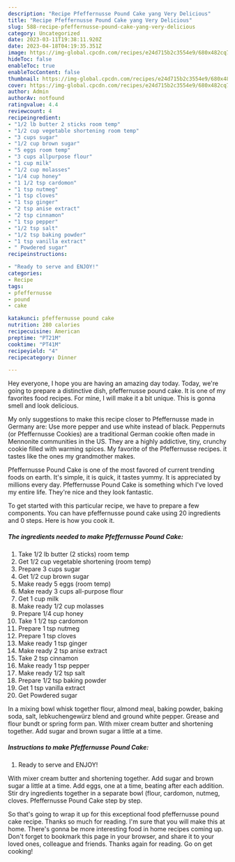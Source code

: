 ```yaml
---
description: "Recipe Pfeffernusse Pound Cake yang Very Delicious"
title: "Recipe Pfeffernusse Pound Cake yang Very Delicious"
slug: 588-recipe-pfeffernusse-pound-cake-yang-very-delicious
category: Uncategorized
date: 2023-03-11T19:38:11.920Z
date: 2023-04-18T04:19:35.351Z
image: https://img-global.cpcdn.com/recipes/e24d715b2c3554e9/680x482cq70/pfeffernusse-pound-cake-recipe-main-photo.jpg
hideToc: false
enableToc: true
enableTocContent: false
thumbnail: https://img-global.cpcdn.com/recipes/e24d715b2c3554e9/680x482cq70/pfeffernusse-pound-cake-recipe-main-photo.jpg
cover: https://img-global.cpcdn.com/recipes/e24d715b2c3554e9/680x482cq70/pfeffernusse-pound-cake-recipe-main-photo.jpg
author: Admin
authorAv: notfound
ratingvalue: 4.4
reviewcount: 4
recipeingredient:
- "1/2 lb butter 2 sticks room temp"
- "1/2 cup vegetable shortening room temp"
- "3 cups sugar"
- "1/2 cup brown sugar"
- "5 eggs room temp"
- "3 cups allpurpose flour"
- "1 cup milk"
- "1/2 cup molasses"
- "1/4 cup honey"
- "1 1/2 tsp cardomon"
- "1 tsp nutmeg"
- "1 tsp cloves"
- "1 tsp ginger"
- "2 tsp anise extract"
- "2 tsp cinnamon"
- "1 tsp pepper"
- "1/2 tsp salt"
- "1/2 tsp baking powder"
- "1 tsp vanilla extract"
- " Powdered sugar"
recipeinstructions:

- "Ready to serve and ENJOY!"
categories:
- Recipe
tags:
- pfeffernusse
- pound
- cake

katakunci: pfeffernusse pound cake 
nutrition: 280 calories
recipecuisine: American
preptime: "PT21M"
cooktime: "PT41M"
recipeyield: "4"
recipecategory: Dinner

---
```



Hey everyone, I hope you are having an amazing day today. Today, we're going to prepare a distinctive dish, pfeffernusse pound cake. It is one of my favorites food recipes. For mine, I will make it a bit unique. This is gonna smell and look delicious.

My only suggestions to make this recipe closer to Pfeffernusse made in Germany are: Use more pepper and use white instead of black. Peppernuts (or Pfeffernusse Cookies) are a traditional German cookie often made in Mennonite communities in the US. They are a highly addictive, tiny, crunchy cookie filled with warming spices. My favorite of the Pfeffernusse recipes. it tastes like the ones my grandmother makes.

Pfeffernusse Pound Cake is one of the most favored of current trending foods on earth. It's simple, it is quick, it tastes yummy. It is appreciated by millions every day. Pfeffernusse Pound Cake is something which I've loved my entire life. They're nice and they look fantastic.


To get started with this particular recipe, we have to prepare a few components. You can have pfeffernusse pound cake using 20 ingredients and 0 steps. Here is how you cook it.

<!--inarticleads1-->

##### The ingredients needed to make Pfeffernusse Pound Cake:

1. Take 1/2 lb butter (2 sticks) room temp
1. Get 1/2 cup vegetable shortening (room temp)
1. Prepare 3 cups sugar
1. Get 1/2 cup brown sugar
1. Make ready 5 eggs (room temp)
1. Make ready 3 cups all-purpose flour
1. Get 1 cup milk
1. Make ready 1/2 cup molasses
1. Prepare 1/4 cup honey
1. Take 1 1/2 tsp cardomon
1. Prepare 1 tsp nutmeg
1. Prepare 1 tsp cloves
1. Make ready 1 tsp ginger
1. Make ready 2 tsp anise extract
1. Take 2 tsp cinnamon
1. Make ready 1 tsp pepper
1. Make ready 1/2 tsp salt
1. Prepare 1/2 tsp baking powder
1. Get 1 tsp vanilla extract
1. Get  Powdered sugar


In a mixing bowl whisk together flour, almond meal, baking powder, baking soda, salt, lebkuchengewürz blend and ground white pepper. Grease and flour bundt or spring form pan. With mixer cream butter and shortening together. Add sugar and brown sugar a little at a time. 

<!--inarticleads2-->

##### Instructions to make Pfeffernusse Pound Cake:


1. Ready to serve and ENJOY!

With mixer cream butter and shortening together. Add sugar and brown sugar a little at a time. Add eggs, one at a time, beating after each addition. Stir dry ingredients together in a separate bowl (flour, cardomon, nutmeg, cloves. Pfeffernusse Pound Cake step by step. 

So that's going to wrap it up for this exceptional food pfeffernusse pound cake recipe. Thanks so much for reading. I'm sure that you will make this at home. There's gonna be more interesting food in home recipes coming up. Don't forget to bookmark this page in your browser, and share it to your loved ones, colleague and friends. Thanks again for reading. Go on get cooking!
